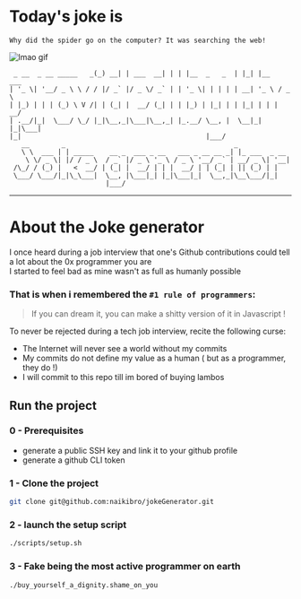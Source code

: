 # Today's joke is

```
Why did the spider go on the computer? It was searching the web!
```

![lmao gif](docs/assets/images/lmao.gif)

```
 _ __  _ __ _____   _(_) __| | ___  __| | | |__  _   _  | |_| |__   ___
| '_ \| '__/ _ \ \ / / |/ _` |/ _ \/ _` | | '_ \| | | | | __| '_ \ / _ \
| |_) | | | (_) \ V /| | (_| |  __/ (_| | | |_) | |_| | | |_| | | |  __/
| .__/|_|  \___/ \_/ |_|\__,_|\___|\__,_| |_.__/ \__, |  \__|_| |_|\___|
|_|                                              |___/
   __        _                                          _
   \ \  ___ | | _____    __ _  ___ _ __   ___ _ __ __ _| |_ ___  _ __
    \ \/ _ \| |/ / _ \  / _` |/ _ \ '_ \ / _ \ '__/ _` | __/ _ \| '__|
 /\_/ / (_) |   <  __/ | (_| |  __/ | | |  __/ | | (_| | || (_) | |
 \___/ \___/|_|\_\___|  \__, |\___|_| |_|\___|_|  \__,_|\__\___/|_|
                        |___/
```

---

# About the Joke generator

I once heard during a job interview that one's Github contributions could tell a lot about the 0x programmer you are  
I started to feel bad as mine wasn't as full as humanly possible

### That is when i remembered the `#1 rule of programmers`:

> If you can dream it, you can make a shitty version of it in Javascript !

To never be rejected during a tech job interview, recite the following curse:

- The Internet will never see a world without my commits
- My commits do not define my value as a human ( but as a programmer, they do !)
- I will commit to this repo till im bored of buying lambos

## Run the project

### 0 - Prerequisites

- generate a public SSH key and link it to your github profile
- generate a github CLI token

### 1 - Clone the project

```sh
git clone git@github.com:naikibro/jokeGenerator.git
```

### 2 - launch the setup script

```sh
./scripts/setup.sh
```

### 3 - Fake being the most active programmer on earth

```sh
./buy_yourself_a_dignity.shame_on_you
```
